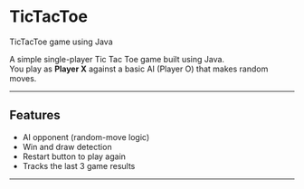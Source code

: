 # TicTacToe
TicTacToe game using Java

A simple single-player Tic Tac Toe game built using Java.  
You play as **Player X** against a basic AI (Player O) that makes random moves.

---

## Features
-  AI opponent (random-move logic)
-  Win and draw detection
-  Restart button to play again
-  Tracks the last 3 game results
---
